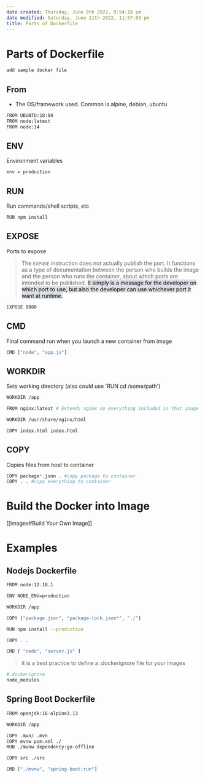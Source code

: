 ```yaml
---
date created: Thursday, June 9th 2022, 9:54:18 pm
date modified: Saturday, June 11th 2022, 11:57:09 pm
title: Parts of Dockerfile
---
```


# Parts of Dockerfile

```bash
add sample docker file
```

## From

- The OS/framework used. Common is alpine, debian, ubuntu

```bash 
FROM UBUNTU:18:04
FROM node:latest
FROM node:14
```

## ENV

Environment variables

```bash
env = production
```

## RUN

Run commands/shell scripts, etc

```bash
RUN npm install
```

## EXPOSE

Ports to expose

> The `EXPOSE` instruction does not actually publish the port. It functions as a type of documentation between the person who builds the image and the person who runs the container, about which ports are intended to be published.
> <mark style="background: #CACFD9A6;">It simply is a message for the developer on which port to use, but also the developer can use whichever port it want at runtime.</mark>

```bash
EXPOSE 8080
```

## CMD

Final command run when you launch a new container from image

```bash
CMD ["node", "app.js"]
```

## WORKDIR

Sets working directory (also could use 'RUN cd /some/path')

```bash
WORKDIR /app
```

```bash
FROM nginx:latest # Extends nginx so everything included in that image is included here

WORKDIR /usr/share/nginx/html

COPY index.html index.html
```

## COPY

Copies files from host to container

```bash
COPY package*.json . #copy package to container
COPY . . #copy everything to container
```

# Build the Docker into Image

[[images#Build Your Own Image]]

# Examples

## Nodejs Dockerfile

```bash
FROM node:12.18.1

ENV NODE_ENV=production

WORKDIR /app

COPY ["package.json", "package-lock.json*", "./"]

RUN npm install --production

COPY . .

CMD [ "node", "server.js" ]
```

> it is a best practice to define a .dockerignore file for your images

```bash
#.dockerignore
node_modules
```

## Spring Boot Dockerfile

```bash
FROM openjdk:16-alpine3.13

WORKDIR /app

COPY .mvn/ .mvn
COPY mvnw pom.xml ./
RUN ./mvnw dependency:go-offline

COPY src ./src

CMD ["./mvnw", "spring-boot:run"]
```
